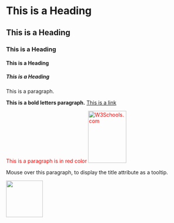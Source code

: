 <!DOCTYPE html>
<html>
<head>
<title>HTML Page Title</title>
</head>
<body>
<h1>This is a Heading</h1>
<h2>This is a Heading</h2>
<h3>This is a Heading</h3>
<h4>This is a Heading</h4>
<h5>This is a Heading</h5>
<p>This is a paragraph.</p>
<p><b>This is a bold letters paragraph.</b>
<a href="https://www.w3schools.com" >This is a link</a></p>
<p><font color='red'>This is a paragraph is in red color
<img src="w3schools.jpg" alt="W3Schools.com" width="104" height="142"></font></p>
<p title="Mouse Over Effer on Paragraph">
Mouse over this paragraph, to display the title attribute as a tooltip.
</p>
<img src="w3schools.jpg" width="100" height="100">
</body>
</html>
